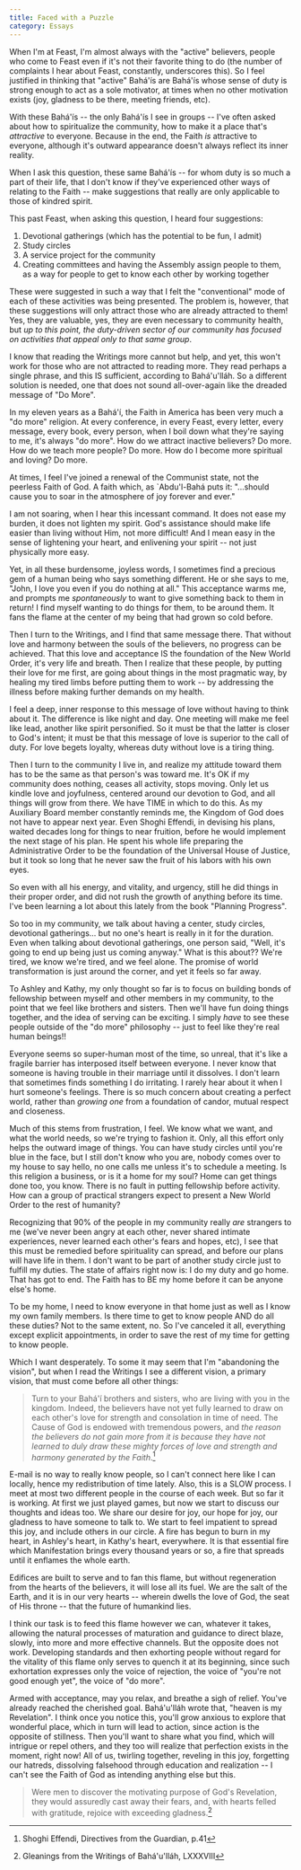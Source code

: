 ```yaml
---
title: Faced with a Puzzle
category: Essays
---
```


When I'm at Feast, I'm almost always with the "active" believers, people
who come to Feast even if it's not their favorite thing to do (the
number of complaints I hear about Feast, constantly, underscores this).
So I feel justified in thinking that "active" Bahá'ís are Bahá'ís whose
sense of duty is strong enough to act as a sole motivator, at times when
no other motivation exists (joy, gladness to be there, meeting friends,
etc).

With these Bahá'ís -- the only Bahá'ís I see in groups -- I've often
asked about how to spiritualize the community, how to make it a place
that's *attractive* to everyone.  Because in the end, the Faith *is*
attractive to everyone, although it's outward appearance doesn't always
reflect its inner reality.

When I ask this question, these same Bahá'ís -- for whom duty is so much
a part of their life, that I don't know if they've experienced other
ways of relating to the Faith -- make suggestions that really are only
applicable to those of kindred spirit.

This past Feast, when asking this question, I heard four suggestions:

1. Devotional gatherings (which has the potential to be fun, I admit)
1. Study circles
1. A service project for the community
1. Creating committees and having the Assembly assign people to them,
as a way for people to get to know each other by working together

These were suggested in such a way that I felt the "conventional" mode
of each of these activities was being presented.  The problem is,
however, that these suggestions will only attract those who are already
attracted to them!  Yes, they are valuable, yes, they are even necessary
to community health, but *up to this point, the duty-driven sector of our
community has focused on activities that appeal only to that same group*.

I know that reading the Writings more cannot but help, and yet, this
won't work for those who are not attracted to reading more.  They read
perhaps a single phrase, and this IS sufficient, according to
Bahá'u'lláh.  So a different solution is needed, one that does not sound
all-over-again like the dreaded message of "Do More".

In my eleven years as a Bahá'í, the Faith in America has been very much
a "do more" religion.  At every conference, in every Feast, every
letter, every message, every book, every person, when I boil down what
they're saying to me, it's always "do more".  How do we attract inactive
believers?  Do more.  How do we teach more people?  Do more.  How do I
become more spiritual and loving?  Do more.

At times, I feel I've joined a renewal of the Communist state, not the
peerless Faith of God.  A faith which, as `Abdu'l-Bahá puts it:
"...should cause you to soar in the atmosphere of joy forever and ever."

I am not soaring, when I hear this incessant command.  It does not ease
my burden, it does not lighten my spirit.  God's assistance should make
life easier than living without Him, not more difficult!  And I mean
easy in the sense of lightening your heart, and enlivening your spirit
-- not just physically more easy.

Yet, in all these burdensome, joyless words, I sometimes find a precious
gem of a human being who says something different.  He or she says to
me, "John, I love you even if you do nothing at all."  This acceptance
warms me, and prompts me *spontaneously* to want to give something back to
them in return!  I find myself wanting to do things for them, to be
around them.  It fans the flame at the center of my being that had grown
so cold before.

Then I turn to the Writings, and I find that same message there.  That
without love and harmony between the souls of the believers, no progress
can be achieved.  That this love and acceptance IS the foundation of the
New World Order, it's very life and breath.  Then I realize that these
people, by putting their love for me first, are going about things in
the most pragmatic way, by healing my tired limbs before putting them to
work -- by addressing the illness before making further demands on my
health.

I feel a deep, inner response to this message of love without having to
think about it.  The difference is like night and day.  One meeting will
make me feel like lead, another like spirit personified.  So it must be
that the latter is closer to God's intent; it must be that this message
of love is superior to the call of duty.  For love begets loyalty,
whereas duty without love is a tiring thing.

Then I turn to the community I live in, and realize my attitude toward
them has to be the same as that person's was toward me.  It's OK if my
community does nothing, ceases all activity, stops moving.  Only let us
kindle love and joyfulness, centered around our devotion to God, and all
things will grow from there.  We have TIME in which to do this.  As my
Auxiliary Board member constantly reminds me, the Kingdom of God does
not have to appear next year.  Even Shoghi Effendi, in devising his
plans, waited decades long for things to near fruition, before he would
implement the next stage of his plan.  He spent his whole life preparing
the Administrative Order to be the foundation of the Universal House of
Justice, but it took so long that he never saw the fruit of his labors
with his own eyes.

So even with all his energy, and vitality, and urgency, still he did
things in their proper order, and did not rush the growth of anything
before its time.  I've been learning a lot about this lately from the
book "Planning Progress".

So too in my community, we talk about having a center, study circles,
devotional gatherings... but no one's heart is really in it for the
duration.  Even when talking about devotional gatherings, one person
said, "Well, it's going to end up being just us coming anyway."  What is
this about??  We're tired, we know we're tired, and we feel alone.  The
promise of world transformation is just around the corner, and yet it
feels so far away.

To Ashley and Kathy, my only thought so far is to focus on building
bonds of fellowship between myself and other members in my community, to
the point that we feel like brothers and sisters.  Then we'll have fun
doing things together, and the idea of serving can be exciting.  I
simply *have* to see these people outside of the "do more" philosophy --
just to feel like they're real human beings!!

Everyone seems so super-human most of the time, so unreal, that it's
like a fragile barrier has interposed itself between everyone.  I never
know that someone is having trouble in their marriage until it
dissolves.  I don't learn that sometimes finds something I do
irritating.  I rarely hear about it when I hurt someone's feelings.
There is so much concern about creating a perfect world, rather than
*growing one* from a foundation of candor, mutual respect and closeness.

Much of this stems from frustration, I feel.  We know what we want, and
what the world needs, so we're trying to fashion it.  Only, all this
effort only helps the outward image of things.  You can have study
circles until you're blue in the face, but I still don't know who you
are, nobody comes over to my house to say hello, no one calls me unless
it's to schedule a meeting.  Is this religion a business, or is it a
home for my soul?  Home can get things done too, you know.  There is no
fault in putting fellowship before activity.  How can a group of
practical strangers expect to present a New World Order to the rest of
humanity?

Recognizing that 90% of the people in my community really *are* strangers
to me (we've never been angry at each other, never shared intimate
experiences, never learned each other's fears and hopes, etc), I see
that this must be remedied before spirituality can spread, and before
our plans will have life in them.  I don't want to be part of another
study circle just to fulfill my duties.  The state of affairs right now
is: I do my duty and go home.  That has got to end.  The Faith has to BE
my home before it can be anyone else's home.

To be my home, I need to know everyone in that home just as well as I
know my own family members.  Is there time to get to know people AND do
all these duties?  Not to the same extent, no.  So I've canceled it all,
everything except explicit appointments, in order to save the rest of my
time for getting to know people.

Which I want desperately.  To some it may seem that I'm "abandoning the
vision", but when I read the Writings I see a different vision, a
primary vision, that must come before all other things:

> Turn to your Bahá'í brothers and sisters, who are living with you in
> the kingdom.  Indeed, the believers have not yet fully learned to draw
> on each other's love for strength and consolation in time of need.
> The Cause of God is endowed with tremendous powers, and *the reason the
> believers do not gain more from it is because they have not learned to
> duly draw these mighty forces of love and strength and harmony
> generated by the Faith*.[^1]

E-mail is no way to really know people, so I can't connect here like I
can locally, hence my redistribution of time lately.  Also, this is a
SLOW process.  I meet at most two different people in the course of each
week.  But so far it is working.  At first we just played games, but now
we start to discuss our thoughts and ideas too.  We share our desire for
joy, our hope for joy, our gladness to have someone to talk to.  We
start to feel impatient to spread this joy, and include others in our
circle.  A fire has begun to burn in my heart, in Ashley's heart, in
Kathy's heart, everywhere.  It is that essential fire which
Manifestation brings every thousand years or so, a fire that spreads
until it enflames the whole earth.

Edifices are built to serve and to fan this flame, but without
regeneration from the hearts of the believers, it will lose all its
fuel.  We are the salt of the Earth, and it is in our very hearts --
wherein dwells the love of God, the seat of His throne -- that the
future of humankind lies.

I think our task is to feed this flame however we can, whatever it
takes, allowing the natural processes of maturation and guidance to
direct blaze, slowly, into more and more effective channels.  But the
opposite does not work.  Developing standards and then exhorting people
without regard for the vitality of this flame only serves to quench it
at its beginning, since such exhortation expresses only the voice of
rejection, the voice of "you're not good enough yet", the voice of "do
more".

Armed with acceptance, may you relax, and breathe a sigh of relief.
You've already reached the cherished goal.  Bahá'u'lláh wrote that,
"heaven is my Revelation".  I think once you notice this, you'll grow
anxious to explore that wonderful place, which in turn will lead to
action, since action is the opposite of stillness.  Then you'll want to
share what you find, which will intrigue or repel others, and they too
will realize that perfection exists in the moment, right now!  All of
us, twirling together, reveling in this joy, forgetting our hatreds,
dissolving falsehood through education and realization -- I can't see
the Faith of God as intending anything else but this.

> Were men to discover the motivating purpose of God's Revelation, they
> would assuredly cast away their fears, and, with hearts felled with
> gratitude, rejoice with exceeding gladness.[^2]

[^1]:  Shoghi Effendi, Directives from the Guardian, p.41

[^2]:  Gleanings from the Writings of Bahá'u'lláh, LXXXVIII


